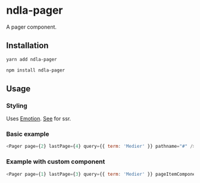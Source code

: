 # ndla-pager

A pager component.

## Installation

```sh
yarn add ndla-pager
```

```sh
npm install ndla-pager
```

## Usage

### Styling

Uses [Emotion](https://emotion.sh/). [See](https://emotion.sh/docs/ssr) for ssr.

### Basic example

```js
<Pager page={2} lastPage={4} query={{ term: 'Medier' }} pathname="#" />
```

### Example with custom component

```js
<Pager page={1} lastPage={3} query={{ term: 'Medier' }} pageItemComponentClass="button" pathname="#" />
```
